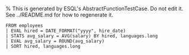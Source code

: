 % This is generated by ESQL's AbstractFunctionTestCase. Do not edit it. See ../README.md for how to regenerate it.

```esql
FROM employees
| EVAL hired = DATE_FORMAT("yyyy", hire_date)
| STATS avg_salary = AVG(salary) BY hired, languages.long
| EVAL avg_salary = ROUND(avg_salary)
| SORT hired, languages.long
```
